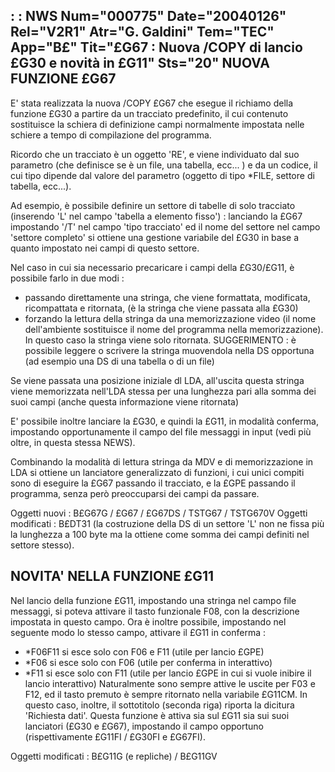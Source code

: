  :  : NWS Num="000775" Date="20040126" Rel="V2R1" Atr="G. Galdini" Tem="TEC" App="B£" Tit="£G67 :  Nuova /COPY di lancio £G30 e novità in £G11" Sts="20"
NUOVA FUNZIONE £G67
------------------------------------------------------------
E' stata realizzata la nuova /COPY £G67 che esegue il richiamo della funzione £G30 a partire da un tracciato predefinito, il cui contenuto  sostituisce la schiera di definizione campi normalmente
impostata nelle schiere a tempo di compilazione del programma.

Ricordo che un tracciato è un oggetto 'RE', e viene individuato dal suo parametro (che definisce se
è un file, una tabella, ecc... ) e da un codice, il cui tipo dipende dal valore del parametro (oggetto di tipo *FILE, settore di tabella, ecc...).

Ad esempio, è possibile definire un settore di tabelle di solo tracciato (inserendo 'L' nel campo 'tabella a elemento fisso') :  lanciando la £G67 impostando '/T' nel campo 'tipo tracciato' ed il nome
del settore nel campo 'settore completo' si ottiene una gestione variabile del £G30 in base a quanto
impostato nei campi di questo settore.

Nel caso in cui sia necessario precaricare i campi della £G30/£G11, è possibile farlo in due modi : 
- passando direttamente una stringa, che viene formattata, modificata, ricompattata e ritornata,
(è la stringa che viene passata alla £G30)
- forzando la lettura della stringa da una memorizzazione video (il nome dell'ambiente sostituisce
il nome del programma nella memorizzazione). In questo caso la stringa viene solo ritornata.
SUGGERIMENTO :  è possibile leggere o scrivere la stringa muovendola nella DS opportuna (ad esempio una DS di una tabella o di un file)

Se viene passata una posizione iniziale dl LDA, all'uscita questa stringa viene memorizzata nell'LDA
stessa per una lunghezza pari alla somma dei suoi campi (anche questa informazione viene ritornata)

E' possibile inoltre lanciare la £G30, e quindi la £G11, in modalità conferma, impostando opportunamente il campo del file messaggi in input (vedi più oltre, in questa stessa NEWS).

Combinando la modalità di lettura stringa da MDV e di memorizzazione in LDA si ottiene un lanciatore
generalizzato di funzioni, i cui unici compiti sono di eseguire la £G67 passando il tracciato, e la £GPE passando il programma, senza però preoccuparsi dei campi da passare.

Oggetti nuovi : 
B£G67G / £G67 / £G67DS / TSTG67 / TSTG670V
Oggetti modificati : 
B£DT31 (la costruzione della DS di un settore 'L' non ne fissa più la lunghezza a 100 byte ma la ottiene come somma dei campi definiti nel settore stesso).


NOVITA' NELLA FUNZIONE £G11
------------------------------------------------------------
Nel lancio della funzione £G11, impostando una stringa nel campo file messaggi, si poteva attivare
il tasto funzionale F08, con la descrizione impostata in questo campo.
Ora è inoltre possibile, impostando nel seguente modo lo stesso campo, attivare il £G11 in conferma : 
- *F06F11 si esce solo con F06 e F11 (utile per lancio £GPE)
- *F06 si esce solo con F06 (utile per conferma in interattivo)
- *F11 si esce solo con F11 (utile per lancio £GPE in cui si vuole inibire il lancio interattivo)
Naturalmente sono sempre attive le uscite per F03 e F12, ed il tasto premuto è sempre ritornato nella variabile  £G11CM.
In questo caso, inoltre, il sottotitolo (seconda riga) riporta la dicitura 'Richiesta dati'.
Questa funzione è attiva sia sul £G11 sia sui suoi lanciatori (£G30 e £G67), impostando il campo opportuno (rispettivamente £G11FI / £G30FI e £G67FI).

Oggetti modificati : 
B£G11G (e repliche) / B£G11GV

